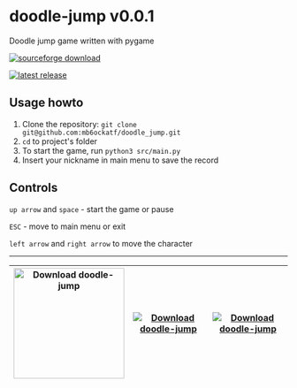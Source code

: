 # doodle-jump v0.0.1

Doodle jump game written with pygame

[![sourceforge download](https://img.shields.io/badge/SourceForge-Download-orange)](https://sourceforge.net/projects/doodle-jump/files/latest/download)

[![latest release](https://img.shields.io/github/v/release/mb6ockatf/doodle-jump?display_name=release&sort=date&color=orange)](https://github.com/mb6ockatf/doodle-jump/releases/latest)

## Usage howto
1. Clone the repository: `git clone git@github.com:mb6ockatf/doodle_jump.git`
2. `cd` to project's folder
3. To start the game, run `python3 src/main.py`
4. Insert your nickname in main menu to save the record

## Controls
`up arrow` and `space` - start the game or pause

`ESC` - move to main menu or exit

`left arrow` and `right arrow` to move the character

------

| <a href="https://sourceforge.net/p/doodle-jump/"><img alt="Download doodle-jump" src="https://sourceforge.net/sflogo.php?type=18&group_id=3600783" width=200></a> | [![Download doodle-jump](https://img.shields.io/sourceforge/dt/doodle-jump.svg)](https://sourceforge.net/projects/doodle-jump/files/latest/download) | [![Download doodle-jump](https://img.shields.io/sourceforge/dm/doodle-jump.svg)](https://sourceforge.net/projects/doodle-jump/files/latest/download) |
| -- | -- | -- |

